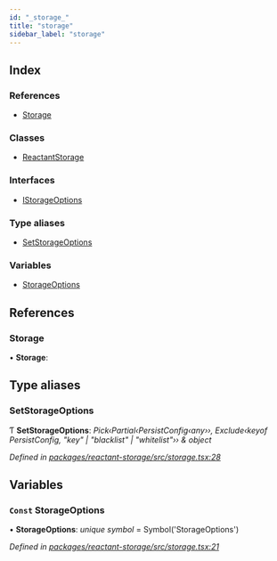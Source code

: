 ```yaml
---
id: "_storage_"
title: "storage"
sidebar_label: "storage"
---
```


## Index

### References

* [Storage](_storage_.md#storage)

### Classes

* [ReactantStorage](../classes/_storage_.reactantstorage.md)

### Interfaces

* [IStorageOptions](../interfaces/_storage_.istorageoptions.md)

### Type aliases

* [SetStorageOptions](_storage_.md#setstorageoptions)

### Variables

* [StorageOptions](_storage_.md#const-storageoptions)

## References

###  Storage

• **Storage**:

## Type aliases

###  SetStorageOptions

Ƭ **SetStorageOptions**: *Pick‹Partial‹PersistConfig‹any››, Exclude‹keyof PersistConfig<any>, "key" | "blacklist" | "whitelist"›› & object*

*Defined in [packages/reactant-storage/src/storage.tsx:28](https://github.com/unadlib/reactant/blob/3c42723/packages/reactant-storage/src/storage.tsx#L28)*

## Variables

### `Const` StorageOptions

• **StorageOptions**: *unique symbol* = Symbol('StorageOptions')

*Defined in [packages/reactant-storage/src/storage.tsx:21](https://github.com/unadlib/reactant/blob/3c42723/packages/reactant-storage/src/storage.tsx#L21)*
